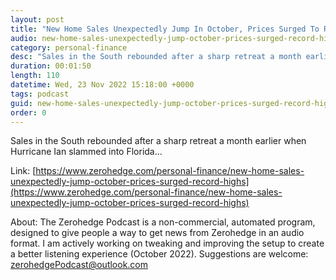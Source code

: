 ```yaml
---
layout: post
title: "New Home Sales Unexpectedly Jump In October, Prices Surged To Record Highs"
audio: new-home-sales-unexpectedly-jump-october-prices-surged-record-highs-0
category: personal-finance
desc: "Sales in the South rebounded after a sharp retreat a month earlier when Hurricane Ian slammed into Florida..."
duration: 00:01:50
length: 110
datetime: Wed, 23 Nov 2022 15:18:00 +0000
tags: podcast
guid: new-home-sales-unexpectedly-jump-october-prices-surged-record-highs-0
order: 0
---
```

Sales in the South rebounded after a sharp retreat a month earlier when Hurricane Ian slammed into Florida...

Link: [https://www.zerohedge.com/personal-finance/new-home-sales-unexpectedly-jump-october-prices-surged-record-highs](https://www.zerohedge.com/personal-finance/new-home-sales-unexpectedly-jump-october-prices-surged-record-highs)

About: The Zerohedge Podcast is a non-commercial, automated program, designed to give people a way to get news from Zerohedge in an audio format.  I am actively working on tweaking and improving the setup to create a better listening experience (October 2022).  Suggestions are welcome: [zerohedgePodcast@outlook.com](mailto:zerohedgePodcast@outlook.com)